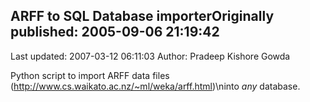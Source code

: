 ## ARFF to SQL Database importerOriginally published: 2005-09-06 21:19:42 
Last updated: 2007-03-12 06:11:03 
Author: Pradeep Kishore Gowda 
 
Python script to import ARFF data files (http://www.cs.waikato.ac.nz/~ml/weka/arff.html)\ninto *any* database.